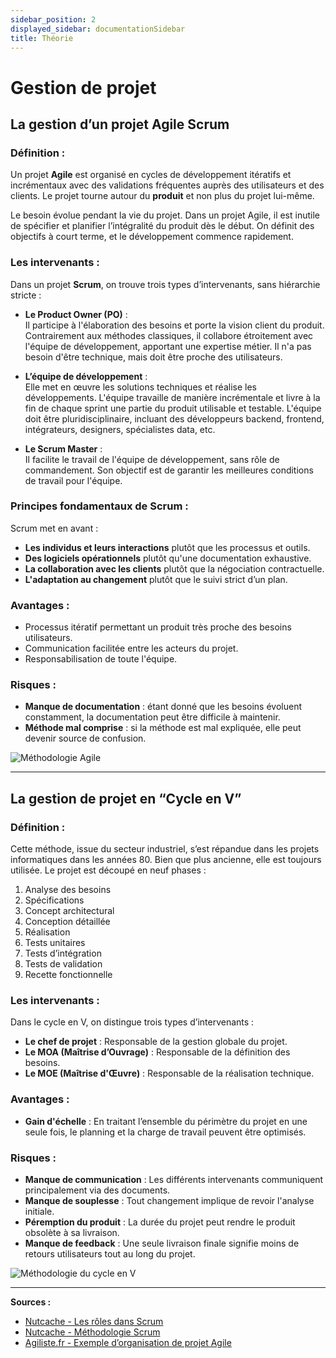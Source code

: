 ```yaml
---
sidebar_position: 2
displayed_sidebar: documentationSidebar
title: Théorie
---
```


# Gestion de projet

## La gestion d’un projet Agile Scrum

### Définition :

Un projet **Agile** est organisé en cycles de développement itératifs et incrémentaux avec des validations fréquentes auprès des utilisateurs et des clients. Le projet tourne autour du **produit** et non plus du projet lui-même.

Le besoin évolue pendant la vie du projet. Dans un projet Agile, il est inutile de spécifier et planifier l’intégralité du produit dès le début. On définit des objectifs à court terme, et le développement commence rapidement.

### Les intervenants :

Dans un projet **Scrum**, on trouve trois types d’intervenants, sans hiérarchie stricte :

- **Le Product Owner (PO)** :  
  Il participe à l'élaboration des besoins et porte la vision client du produit. Contrairement aux méthodes classiques, il collabore étroitement avec l'équipe de développement, apportant une expertise métier. Il n'a pas besoin d'être technique, mais doit être proche des utilisateurs.

- **L’équipe de développement** :  
  Elle met en œuvre les solutions techniques et réalise les développements. L'équipe travaille de manière incrémentale et livre à la fin de chaque sprint une partie du produit utilisable et testable. L'équipe doit être pluridisciplinaire, incluant des développeurs backend, frontend, intégrateurs, designers, spécialistes data, etc.

- **Le Scrum Master** :  
  Il facilite le travail de l'équipe de développement, sans rôle de commandement. Son objectif est de garantir les meilleures conditions de travail pour l'équipe.

### Principes fondamentaux de Scrum :

Scrum met en avant :

- **Les individus et leurs interactions** plutôt que les processus et outils.
- **Des logiciels opérationnels** plutôt qu'une documentation exhaustive.
- **La collaboration avec les clients** plutôt que la négociation contractuelle.
- **L'adaptation au changement** plutôt que le suivi strict d’un plan.

### Avantages :

- Processus itératif permettant un produit très proche des besoins utilisateurs.
- Communication facilitée entre les acteurs du projet.
- Responsabilisation de toute l'équipe.

### Risques :

- **Manque de documentation** : étant donné que les besoins évoluent constamment, la documentation peut être difficile à maintenir.
- **Méthode mal comprise** : si la méthode est mal expliquée, elle peut devenir source de confusion.

![Méthodologie Agile](/img/methode-scrum.webp)

---

## La gestion de projet en “Cycle en V”

### Définition :

Cette méthode, issue du secteur industriel, s’est répandue dans les projets informatiques dans les années 80. Bien que plus ancienne, elle est toujours utilisée. Le projet est découpé en neuf phases :

1. Analyse des besoins
2. Spécifications
3. Concept architectural
4. Conception détaillée
5. Réalisation
6. Tests unitaires
7. Tests d’intégration
8. Tests de validation
9. Recette fonctionnelle

### Les intervenants :

Dans le cycle en V, on distingue trois types d’intervenants :

- **Le chef de projet** : Responsable de la gestion globale du projet.
- **Le MOA (Maîtrise d’Ouvrage)** : Responsable de la définition des besoins.
- **Le MOE (Maîtrise d'Œuvre)** : Responsable de la réalisation technique.

### Avantages :

- **Gain d'échelle** : En traitant l’ensemble du périmètre du projet en une seule fois, le planning et la charge de travail peuvent être optimisés.

### Risques :

- **Manque de communication** : Les différents intervenants communiquent principalement via des documents.
- **Manque de souplesse** : Tout changement implique de revoir l'analyse initiale.
- **Péremption du produit** : La durée du projet peut rendre le produit obsolète à sa livraison.
- **Manque de feedback** : Une seule livraison finale signifie moins de retours utilisateurs tout au long du projet.

![Méthodologie du cycle en V](/img/methode-du-cycle-en-v.png.webp)

---

**Sources :**

- [Nutcache - Les rôles dans Scrum](https://www.nutcache.com/fr/blog/roles-scrum/)
- [Nutcache - Méthodologie Scrum](https://www.nutcache.com/fr/blog/methodologie-scrum/)
- [Agiliste.fr - Exemple d’organisation de projet Agile](https://agiliste.fr/exemple-dorganisation-projet-agile/)
